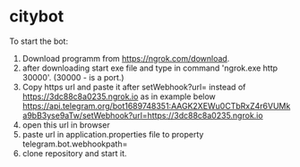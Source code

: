 # citybot

To start the bot: 
1) Download programm from https://ngrok.com/download.
2) after downloading start exe file and type in command 'ngrok.exe http 30000'. (30000 - is a port.) 
3) Copy https url and paste it after setWebhook?url= instead of https://3dc88c8a0235.ngrok.io as in example below 
https://api.telegram.org/bot1689748351:AAGK2XEWu0CTbRxZ4r6VUMka9bB3yse9aTw/setWebhook?url=https://3dc88c8a0235.ngrok.io
4) open this url in browser
5) paste url in application.properties file to property telegram.bot.webhookpath=
6) clone repository and start it. 
